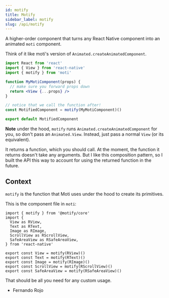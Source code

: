 ```yaml
---
id: motify
title: Motify
sidebar_label: motify
slug: /api/motify
---
```


A higher-order component that turns any React Native component into an animated `moti` component.

Think of it like moti's version of `Animated.createAnimatedComponent`.

```jsx
import React from 'react'
import { View } from 'react-native'
import { motify } from 'moti'

function MyMotiComponent(props) {
  // make sure you forward props down
  return <View {...props} />
}

// notice that we call the function after!
const MotifiedComponent = motify(MyMotiComponent)()

export default MotifiedComponent
```

**Note** under the hood, `motify` runs `Animated.createAnimatedComponent` for you, so don't pass an `Animated.View`. Instead, just pass a normal `View` (or its equivalent).

It returns a function, which you should call. At the moment, the function it returns doesn't take any arguments. But I like this composition pattern, so I built the API this way to account for using the returned function in the future.

## Context

`motify` is the function that Moti uses under the hood to create its primitives.

This is the component file in `moti`:

```tsx
import { motify } from '@motify/core'
import {
  View as RView,
  Text as RText,
  Image as RImage,
  ScrollView as RScrollView,
  SafeAreaView as RSafeAreaView,
} from 'react-native'

export const View = motify(RView)()
export const Text = motify(RText)()
export const Image = motify(RImage)()
export const ScrollView = motify(RScrollView)()
export const SafeAreaView = motify(RSafeAreaView)()
```

That should be all you need for any custom usage.

- Fernando Rojo
